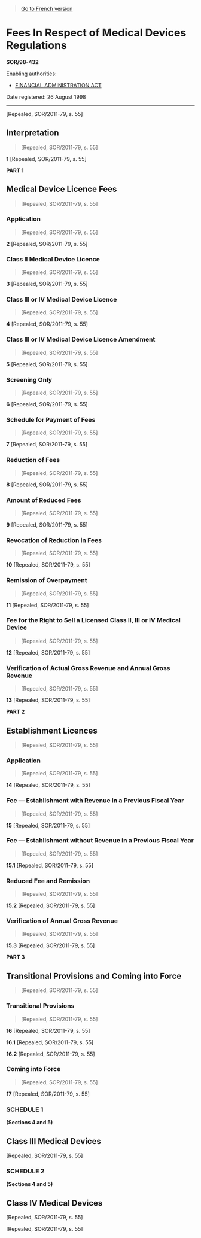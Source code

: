 > [Go to French version](/fr/Règlements/Décrets,%20ordonnances%20et%20règlements%20statutaires/98/432.md)

# Fees In Respect of Medical Devices Regulations

**SOR/98-432**

Enabling authorities: 
- [FINANCIAL ADMINISTRATION ACT](/en/Acts/Revised%20Statutes%20of%20Canada/F/F-11.md)

Date registered: 26 August 1998

----------


[Repealed, SOR/2011-79, s. 55]



## Interpretation
> [Repealed, SOR/2011-79, s. 55]



**1** [Repealed, SOR/2011-79, s. 55]




**PART 1** 
## Medical Device Licence Fees
> [Repealed, SOR/2011-79, s. 55]




### Application
> [Repealed, SOR/2011-79, s. 55]



**2** [Repealed, SOR/2011-79, s. 55]




### Class II Medical Device Licence
> [Repealed, SOR/2011-79, s. 55]



**3** [Repealed, SOR/2011-79, s. 55]




### Class III or IV Medical Device Licence
> [Repealed, SOR/2011-79, s. 55]



**4** [Repealed, SOR/2011-79, s. 55]




### Class III or IV Medical Device Licence Amendment
> [Repealed, SOR/2011-79, s. 55]



**5** [Repealed, SOR/2011-79, s. 55]




### Screening Only
> [Repealed, SOR/2011-79, s. 55]



**6** [Repealed, SOR/2011-79, s. 55]




### Schedule for Payment of Fees
> [Repealed, SOR/2011-79, s. 55]



**7** [Repealed, SOR/2011-79, s. 55]




### Reduction of Fees
> [Repealed, SOR/2011-79, s. 55]



**8** [Repealed, SOR/2011-79, s. 55]




### Amount of Reduced Fees
> [Repealed, SOR/2011-79, s. 55]



**9** [Repealed, SOR/2011-79, s. 55]




### Revocation of Reduction in Fees
> [Repealed, SOR/2011-79, s. 55]



**10** [Repealed, SOR/2011-79, s. 55]




### Remission of Overpayment
> [Repealed, SOR/2011-79, s. 55]



**11** [Repealed, SOR/2011-79, s. 55]




### Fee for the Right to Sell a Licensed Class II, III or IV Medical Device
> [Repealed, SOR/2011-79, s. 55]



**12** [Repealed, SOR/2011-79, s. 55]




### Verification of Actual Gross Revenue and Annual Gross Revenue
> [Repealed, SOR/2011-79, s. 55]



**13** [Repealed, SOR/2011-79, s. 55]




**PART 2** 
## Establishment Licences
> [Repealed, SOR/2011-79, s. 55]




### Application
> [Repealed, SOR/2011-79, s. 55]



**14** [Repealed, SOR/2011-79, s. 55]




### Fee — Establishment with Revenue in a Previous Fiscal Year
> [Repealed, SOR/2011-79, s. 55]



**15** [Repealed, SOR/2011-79, s. 55]




### Fee — Establishment without Revenue in a Previous Fiscal Year
> [Repealed, SOR/2011-79, s. 55]



**15.1** [Repealed, SOR/2011-79, s. 55]




### Reduced Fee and Remission
> [Repealed, SOR/2011-79, s. 55]



**15.2** [Repealed, SOR/2011-79, s. 55]




### Verification of Annual Gross Revenue
> [Repealed, SOR/2011-79, s. 55]



**15.3** [Repealed, SOR/2011-79, s. 55]




**PART 3** 
## Transitional Provisions and Coming into Force
> [Repealed, SOR/2011-79, s. 55]




### Transitional Provisions
> [Repealed, SOR/2011-79, s. 55]



**16** [Repealed, SOR/2011-79, s. 55]



**16.1** [Repealed, SOR/2011-79, s. 55]



**16.2** [Repealed, SOR/2011-79, s. 55]




### Coming into Force
> [Repealed, SOR/2011-79, s. 55]



**17** [Repealed, SOR/2011-79, s. 55]




### **SCHEDULE 1** 
**(Sections 4 and 5)**
## Class III Medical Devices
[Repealed, SOR/2011-79, s. 55]




### **SCHEDULE 2** 
**(Sections 4 and 5)**
## Class IV Medical Devices
[Repealed, SOR/2011-79, s. 55]


[Repealed, SOR/2011-79, s. 55]


